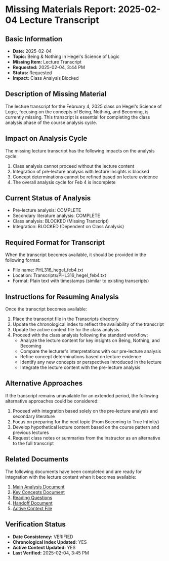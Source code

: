 # Missing Materials Report: 2025-02-04 Lecture Transcript

## Basic Information
- **Date:** 2025-02-04
- **Topic:** Being & Nothing in Hegel's Science of Logic
- **Missing Item:** Lecture Transcript
- **Requested:** 2025-02-04, 3:44 PM
- **Status:** Requested
- **Impact:** Class Analysis Blocked

## Description of Missing Material
The lecture transcript for the February 4, 2025 class on Hegel's Science of Logic, focusing on the concepts of Being, Nothing, and Becoming, is currently missing. This transcript is essential for completing the class analysis phase of the course analysis cycle.

## Impact on Analysis Cycle
The missing lecture transcript has the following impacts on the analysis cycle:
1. Class analysis cannot proceed without the lecture content
2. Integration of pre-lecture analysis with lecture insights is blocked
3. Concept determinations cannot be refined based on lecture evidence
4. The overall analysis cycle for Feb 4 is incomplete

## Current Status of Analysis
- Pre-lecture analysis: COMPLETE
- Secondary literature analysis: COMPLETE
- Class analysis: BLOCKED (Missing Transcript)
- Integration: BLOCKED (Dependent on Class Analysis)

## Required Format for Transcript
When the transcript becomes available, it should be provided in the following format:
- File name: PHL316_hegel_feb4.txt
- Location: Transcripts/PHL316_hegel_feb4.txt
- Format: Plain text with timestamps (similar to existing transcripts)

## Instructions for Resuming Analysis
Once the transcript becomes available:
1. Place the transcript file in the Transcripts directory
2. Update the chronological index to reflect the availability of the transcript
3. Update the active context file for the class analysis
4. Proceed with the class analysis following the standard workflow:
   - Analyze the lecture content for key insights on Being, Nothing, and Becoming
   - Compare the lecturer's interpretations with our pre-lecture analysis
   - Refine concept determinations based on lecture evidence
   - Identify any new concepts or perspectives introduced in the lecture
   - Integrate the lecture content with the pre-lecture analysis

## Alternative Approaches
If the transcript remains unavailable for an extended period, the following alternative approaches could be considered:
1. Proceed with integration based solely on the pre-lecture analysis and secondary literature
2. Focus on preparing for the next topic (From Becoming to True Infinity)
3. Develop hypothetical lecture content based on the course pattern and previous lectures
4. Request class notes or summaries from the instructor as an alternative to the full transcript

## Related Documents
The following documents have been completed and are ready for integration with the lecture content when it becomes available:
1. [Main Analysis Document](../../prelecture/2025-02-04_analysis.md)
2. [Key Concepts Document](../../prelecture/2025-02-04_key_concepts.md)
3. [Reading Questions](../../prelecture/2025-02-04_reading_questions.md)
4. [Handoff Document](../../handoff/prelecture_to_class_feb4_handoff.md)
5. [Active Context File](../../analysis_logs/active_contexts/lectures/2025-02-04_active_context.md)

## Verification Status
- **Date Consistency:** VERIFIED
- **Chronological Index Updated:** YES
- **Active Context Updated:** YES
- **Last Verified:** 2025-02-04, 3:45 PM